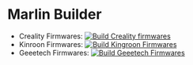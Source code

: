 # Marlin Builder

- Creality Firmwares: [![Build Creality firmwares](https://github.com/fuzzy/marlin-builder/actions/workflows/creality.yaml/badge.svg)](https://github.com/fuzzy/marlin-builder/actions/workflows/creality.yaml)
- Kinroon Firmwares: [![Build Kingroon Firmwares](https://github.com/fuzzy/marlin-builder/actions/workflows/kingroon.yaml/badge.svg)](https://github.com/fuzzy/marlin-builder/actions/workflows/kingroon.yaml)
- Geeetech Firmwares: [![Build Geeetech Firmwares](https://github.com/fuzzy/marlin-builder/actions/workflows/geeetech.yaml/badge.svg)](https://github.com/fuzzy/marlin-builder/actions/workflows/geeetech.yaml)
